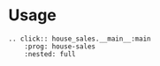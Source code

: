 # Usage

```{eval-rst}
.. click:: house_sales.__main__:main
    :prog: house-sales
    :nested: full
```
